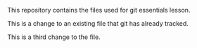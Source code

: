 This repository contains the files used for git essentials lesson.

This is a change to an existing file that git has already tracked.

This is a third change to the file.
